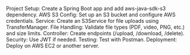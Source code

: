Project Setup: Create a Spring Boot app and add aws-java-sdk-s3 dependency.
AWS S3 Config: Set up an S3 bucket and configure AWS credentials.
Service: Create an S3Service for file uploads using TransferManager.
File Handling: Validate file types (PDF, video, PNG, etc.) and size limits.
Controller: Create endpoints (/upload, /download, /delete).
Security: Use JWT if needed.
Testing: Test with Postman.
Deployment: Deploy on AWS EC2 or another server.
